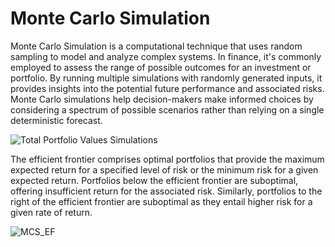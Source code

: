 # Monte Carlo Simulation

Monte Carlo Simulation is a computational technique that uses random sampling to model and analyze complex systems. In finance, it's commonly employed to assess the range of possible outcomes for an investment or portfolio. By running multiple simulations with randomly generated inputs, it provides insights into the potential future performance and associated risks. Monte Carlo simulations help decision-makers make informed choices by considering a spectrum of possible scenarios rather than relying on a single deterministic forecast.


![Total Portfolio Values Simulations](https://github.com/suti333/Monte-Carlo-Simulation/assets/97738816/3b80a4d0-482b-4bc9-99d0-e8af585a1ab7)


The efficient frontier comprises optimal portfolios that provide the maximum expected return for a specified level of risk or the minimum risk for a given expected return. Portfolios below the efficient frontier are suboptimal, offering insufficient return for the associated risk. Similarly, portfolios to the right of the efficient frontier are suboptimal as they entail higher risk for a given rate of return.


![MCS_EF](https://github.com/suti333/Monte-Carlo-Simulation/assets/97738816/69960126-2343-428a-8fea-c0c93c242390)


